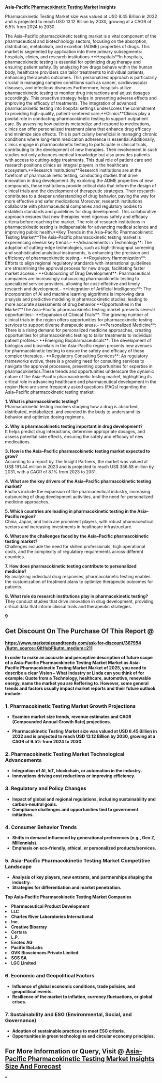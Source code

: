 <p><strong>Asia-Pacific&nbsp;<a href=""https://www.marketsizeandtrends.com/download-sample/367954/&amp;utm_source=GitHubF&amp;utm_medium=211"">Pharmacokinetic Testing Market</a> Insights</strong></p><p>Pharmacokinetic Testing Market size was valued at USD 8.45 Billion in 2022 and is projected to reach USD 13.12 Billion by 2030, growing at a CAGR of 6.5% from 2024 to 2030.</p><p>The Asia–Pacific pharmacokinetic testing market is a vital component of the pharmaceutical and biotechnology sectors, focusing on the absorption, distribution, metabolism, and excretion (ADME) properties of drugs. This market is segmented by application into three primary subsegments: hospitals, clinics, and research institutions.**Hospitals**In hospitals, pharmacokinetic testing is essential for optimizing drug therapy and ensuring patient safety. By analyzing how drugs behave within the human body, healthcare providers can tailor treatments to individual patients, enhancing therapeutic outcomes. This personalized approach is particularly crucial in managing complex conditions such as cancer, cardiovascular diseases, and infectious diseases.Furthermore, hospitals utilize pharmacokinetic testing to monitor drug interactions and adjust dosages accordingly. This proactive strategy helps in preventing adverse effects and improving the efficacy of treatments. The integration of advanced pharmacokinetic testing into hospital settings underscores the commitment to providing high-quality, patient-centered care.**Clinics**Clinics play a pivotal role in conducting pharmacokinetic testing to support outpatient care. By assessing how patients metabolize and respond to medications, clinics can offer personalized treatment plans that enhance drug efficacy and minimize side effects. This is particularly beneficial in managing chronic conditions where long-term medication adherence is essential.Additionally, clinics engage in pharmacokinetic testing to participate in clinical trials, contributing to the development of new therapies. Their involvement in such studies not only advances medical knowledge but also provides patients with access to cutting-edge treatments. This dual role of patient care and research positions clinics as integral players in the healthcare ecosystem.**Research Institutions**Research institutions are at the forefront of pharmacokinetic testing, conducting studies that drive innovation in drug development. By exploring the ADME properties of new compounds, these institutions provide critical data that inform the design of clinical trials and the development of therapeutic strategies. Their research contributes to a deeper understanding of drug behavior, paving the way for more effective and safer medications.Moreover, research institutions collaborate with pharmaceutical companies and regulatory bodies to establish standards and guidelines for drug development. This collaborative approach ensures that new therapies meet rigorous safety and efficacy criteria before reaching the market. The role of research institutions in pharmacokinetic testing is indispensable for advancing medical science and improving public health.**Key Trends in the Asia–Pacific Pharmacokinetic Testing Market**The Asia–Pacific pharmacokinetic testing market is experiencing several key trends:- **Advancements in Technology**: The adoption of cutting-edge technologies, such as high-throughput screening and sophisticated analytical instruments, is enhancing the precision and efficiency of pharmacokinetic testing.- **Regulatory Harmonization**: Efforts to align regional regulatory standards with international guidelines are streamlining the approval process for new drugs, facilitating faster market access.- **Outsourcing of Drug Development**: Pharmaceutical companies are increasingly outsourcing pharmacokinetic testing to specialized service providers, allowing for cost-effective and timely research and development.- **Integration of Artificial Intelligence**: The incorporation of AI and machine learning algorithms is improving data analysis and predictive modeling in pharmacokinetic studies, leading to more accurate assessments of drug behavior.**Opportunities in the Market**The Asia–Pacific pharmacokinetic testing market presents several opportunities:- **Expansion of Clinical Trials**: The growing number of clinical trials in the region offers opportunities for pharmacokinetic testing services to support diverse therapeutic areas.- **Personalized Medicine**: There is a rising demand for personalized medicine approaches, creating opportunities for pharmacokinetic testing to tailor treatments to individual patient profiles.- **Emerging Biopharmaceuticals**: The development of biologics and biosimilars in the Asia–Pacific region presents new avenues for pharmacokinetic testing to ensure the safety and efficacy of these complex therapies.- **Regulatory Consulting Services**: As regulatory frameworks evolve, there is a growing need for consulting services to navigate the approval processes, presenting opportunities for expertise in pharmacokinetics.These trends and opportunities underscore the dynamic nature of the Asia–Pacific pharmacokinetic testing market, highlighting its critical role in advancing healthcare and pharmaceutical development in the region.Here are some frequently asked questions (FAQs) regarding the Asia–Pacific pharmacokinetic testing market:<p><strong>1. What is pharmacokinetic testing?</strong><br>Pharmacokinetic testing involves studying how a drug is absorbed, distributed, metabolized, and excreted in the body to understand its behavior and optimize dosing regimens.</p><p><strong>2. Why is pharmacokinetic testing important in drug development?</strong><br>It helps predict drug interactions, determine appropriate dosages, and assess potential side effects, ensuring the safety and efficacy of new medications.</p><p><strong>3. How is the Asia–Pacific pharmacokinetic testing market expected to grow?</strong><br>According to a report by The Insight Partners, the market was valued at US$ 191.44 million in 2023 and is projected to reach US$ 356.58 million by 2031, with a CAGR of 8.1% from 2023 to 2031.</p><p><strong>4. What are the key drivers of the Asia–Pacific pharmacokinetic testing market?</strong><br>Factors include the expansion of the pharmaceutical industry, increasing outsourcing of drug development activities, and the need for personalized medicine approaches.</p><p><strong>5. Which countries are leading in pharmacokinetic testing in the Asia–Pacific region?</strong><br>China, Japan, and India are prominent players, with robust pharmaceutical sectors and increasing investments in healthcare infrastructure.</p><p><strong>6. What are the challenges faced by the Asia–Pacific pharmacokinetic testing market?</strong><br>Challenges include the need for skilled professionals, high operational costs, and the complexity of regulatory requirements across different countries.</p><p><strong>7. How does pharmacokinetic testing contribute to personalized medicine?</strong><br>By analyzing individual drug responses, pharmacokinetic testing enables the customization of treatment plans to optimize therapeutic outcomes for patients.</p><p><strong>8. What role do research institutions play in pharmacokinetic testing?</strong><br>They conduct studies that drive innovation in drug development, providing critical data that inform clinical trials and therapeutic strategies.</p><p><strong>9 </p><h2><strong>Get Discount On The Purchase Of This Report @&nbsp;</strong></h2><p><strong><a href=""https://www.marketsizeandtrends.com/ask-for-discount/367954/&amp;utm_source=GitHubF&amp;utm_medium=211"" target=""_blank"">https://www.marketsizeandtrends.com/ask-for-discount/367954<br />/&amp;utm_source=GitHubF&amp;utm_medium=211</a></strong></p><p>In order to make an accurate and perceptive description of future scope of a Asia-Pacific&nbsp;Pharmacokinetic Testing Market Market as Asia-Pacific&nbsp;Pharmacokinetic Testing Market Market of 2025, you need to describe a clear Vision &ndash; What Industry or Linda can you think of for example: Quote from a Technology, healthcare, automotive, renewable energy, name the market you are Reffering to. However, some general trends and factors usually impact market reports and their future outlook include:</p><h3>1.&nbsp;<strong>Pharmacokinetic Testing Market Growth Projections</strong></h3><ul><li>Examine market size trends, revenue estimates and CAGR (Compounded Annual Growth Rate) projections.</li><li><p>Pharmacokinetic Testing Market size was valued at USD 8.45 Billion in 2022 and is projected to reach USD 13.12 Billion by 2030, growing at a CAGR of 6.5% from 2024 to 2030.</p></li></ul><h3>2.&nbsp;<strong>Pharmacokinetic Testing Market Technological Advancements</strong></h3><ul><li>Integration of AI, IoT, blockchain, or automation in the industry.</li><li>Innovations driving cost reductions or improving efficiency.</li></ul><h3>3.&nbsp;<strong>Regulatory and Policy Changes</strong></h3><ul><li>Impact of global and regional regulations, including sustainability and carbon-neutral goals.</li><li>Compliance challenges and opportunities tied to government initiatives.</li></ul><h3>4.&nbsp;<strong>Consumer Behavior Trends</strong></h3><ul><li>Shifts in demand influenced by generational preferences (e.g., Gen Z, Millennials).</li><li>Emphasis on eco-friendly, ethical, or personalized products/services.</li></ul><h3>5.&nbsp;<strong>Asia-Pacific Pharmacokinetic Testing Market Competitive Landscape</strong></h3><ul><li>Analysis of key players, new entrants, and partnerships shaping the industry.</li><li>Strategies for differentiation and market penetration.</li></ul><p data-pm-slice=""1 1 []"">Top Asia-Pacific Pharmacokinetic Testing Market Companies</p><div data-test-id=""""><p><li>Pharmaceutical Product Development</li><li> LLC</li><li> Charles River Laboratories International</li><li> Inc.</li><li> Creative Bioarray</li><li> Certara</li><li> L.P.</li><li> Evotec AG</li><li> Pacific BioLabs</li><li> GVK Biosciences Private Limited</li><li> SGS SA</li><li> LGC Limited</li></p></div><h3>6.&nbsp;<strong>Economic and Geopolitical Factors</strong></h3><ul><li>Influence of global economic conditions, trade policies, and geopolitical events.</li><li>Resilience of the market to inflation, currency fluctuations, or global crises.</li></ul><h3>7.&nbsp;<strong>Sustainability and ESG (Environmental, Social, and Governance)</strong></h3><ul><li>Adoption of sustainable practices to meet ESG criteria.</li><li>Opportunities in green technologies and circular economy principles.</li></ul><h2><strong>For More Information or Query, Visit @&nbsp;</strong><a href=""https://www.verifiedmarketreports.com/product/pharmacokinetic-testing-market/"" target=""_blank"">Asia-Pacific Pharmacokinetic Testing Market Insights Size And Forecast</a></h2>"
